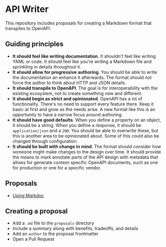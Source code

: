 # API Writer

This repository includes proposals for creating a Markdown format that transpiles to OpenAPI.

## Guiding principles

- **It should feel like writing documentation**. It shouldn't feel like writing YAML or code. It should feel like you're writing a Markdown file and sprinkling in details throughout it.
- **It should allow for progressive authoring**. You should be able to write the documentation an enhance it afterwards. The format should not force the author to think about HTTP and JSON details.
- **It should transpile to OpenAPI**. The goal is for interoperability with the existing ecosystem, not to create something new and different.
- **It should begin as strict and opinionated**. OpenAPI has a lot of functionality. There's no need to support every feature there. Keep it basic at first and grow as the needs arise. A new format like this is an opportunity to have a narrow focus around authoring.
- **It should have good defaults**. When you define a property on an object, it should be a string. When you define a response, it should be `application/json` and a `200`. You should be able to overwrite these, but this is another area to be opinionated about. Some of this could also be changed through configuration.
- **It should be built with change in mind**. The format should consider how someone might make changes to the design over time. It should provide the means to mark annotate parts of the API design with metadata that allows for generate context-specific OpenAPI documents, such as one for production or one for a specific vendor.

## Proposals

- [Using Markdoc](./proposals/markdoc.md)

## Creating a proposal

- Add a `.md` file to the `proposals` directory
- Include a summary along with benefits, tradeoffs, and details
- Add an `author` to the proposal frontmatter
- Open a Pull Request

